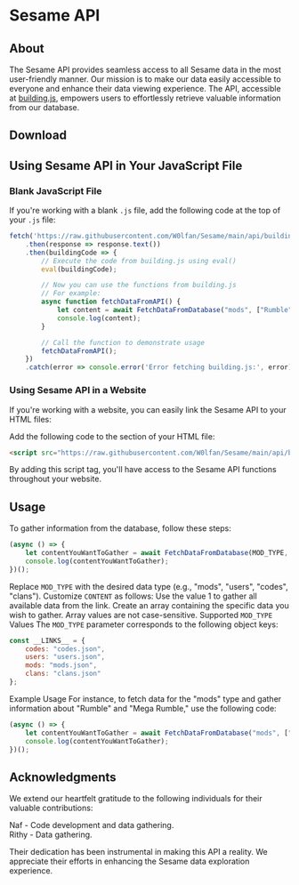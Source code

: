 # Sesame API

## About

The Sesame API provides seamless access to all Sesame data in the most user-friendly manner. Our mission is to make our data easily accessible to everyone and enhance their data viewing experience. The API, accessible at [building.js](https://raw.githubusercontent.com/W0lfan/Sesame/main/api/building.js), empowers users to effortlessly retrieve valuable information from our database.


## Download
## Using Sesame API in Your JavaScript File
### Blank JavaScript File

If you're working with a blank `.js` file, add the following code at the top of your `.js` file:

```javascript
fetch('https://raw.githubusercontent.com/W0lfan/Sesame/main/api/building.js')
    .then(response => response.text())
    .then(buildingCode => {
        // Execute the code from building.js using eval()
        eval(buildingCode);

        // Now you can use the functions from building.js
        // For example:
        async function fetchDataFromAPI() {
            let content = await FetchDataFromDatabase("mods", ["Rumble", "Mega Rumble"]);
            console.log(content);
        }

        // Call the function to demonstrate usage
        fetchDataFromAPI();
    })
    .catch(error => console.error('Error fetching building.js:', error));
```

### Using Sesame API in a Website
If you're working with a website, you can easily link the Sesame API to your HTML files:

Add the following code to the <head> section of your HTML file:
```html
<script src="https://raw.githubusercontent.com/W0lfan/Sesame/main/api/building.js"></script>
```
By adding this script tag, you'll have access to the Sesame API functions throughout your website.


## Usage

To gather information from the database, follow these steps:

```javascript
(async () => {
    let contentYouWantToGather = await FetchDataFromDatabase(MOD_TYPE, CONTENT);
    console.log(contentYouWantToGather);
})();
```
Replace `MOD_TYPE` with the desired data type (e.g., "mods", "users", "codes", "clans").
Customize `CONTENT` as follows:
Use the value 1 to gather all available data from the link.
Create an array containing the specific data you wish to gather. Array values are not case-sensitive.
Supported `MOD_TYPE` Values
The `MOD_TYPE` parameter corresponds to the following object keys:

```javascript
const __LINKS__ = {
    codes: "codes.json",
    users: "users.json",
    mods: "mods.json",
    clans: "clans.json"
};
```
Example Usage
For instance, to fetch data for the "mods" type and gather information about "Rumble" and "Mega Rumble," use the following code:

```javascript
(async () => {
    let contentYouWantToGather = await FetchDataFromDatabase("mods", ["Rumble", "Mega Rumble"]);
    console.log(contentYouWantToGather);
})();
```


## Acknowledgments
We extend our heartfelt gratitude to the following individuals for their valuable contributions:

Naf - Code development and data gathering.<br>
Rithy - Data gathering.


Their dedication has been instrumental in making this API a reality. We appreciate their efforts in enhancing the Sesame data exploration experience.


